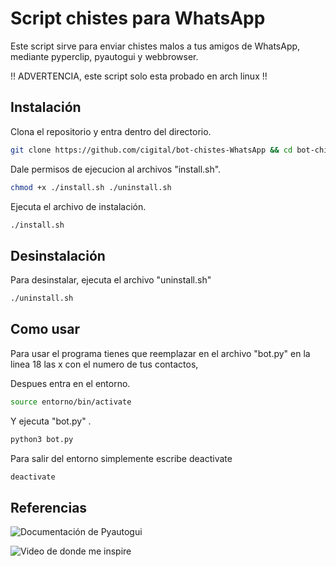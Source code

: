 # Script chistes para WhatsApp
Este script sirve para enviar chistes malos a tus amigos de WhatsApp, mediante pyperclip, pyautogui y webbrowser.

!! ADVERTENCIA, este script solo esta probado en arch linux !!

## Instalación
Clona el repositorio y entra dentro del directorio.

```bash
git clone https://github.com/cigital/bot-chistes-WhatsApp && cd bot-chistes-WhatsApp
```
Dale permisos de ejecucion al archivos "install.sh".
```bash
chmod +x ./install.sh ./uninstall.sh
```

Ejecuta el archivo de instalación.
```bash
./install.sh
```

## Desinstalación
Para desinstalar, ejecuta el archivo "uninstall.sh"
```bash
./uninstall.sh
```

## Como usar
Para usar el programa tienes que reemplazar en el archivo "bot.py" en la linea 18 las x con el numero de tus contactos,

Despues entra en el entorno.
```bash
source entorno/bin/activate
```

Y ejecuta "bot.py" .
```python
python3 bot.py
```

Para salir del entorno simplemente escribe deactivate
```bash
deactivate
```
## Referencias

![Documentación de Pyautogui](https://pyautogui.readthedocs.io/en/latest/)

![Video de donde me inspire](https://youtu.be/gbzNzBUcRzs)
